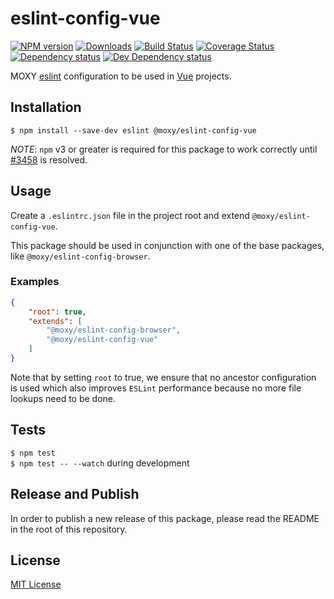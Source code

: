 # eslint-config-vue

[![NPM version][npm-image]][npm-url] [![Downloads][downloads-image]][npm-url] [![Build Status][travis-image]][travis-url] [![Coverage Status][codecov-image]][codecov-url] [![Dependency status][david-dm-image]][david-dm-url] [![Dev Dependency status][david-dm-dev-image]][david-dm-dev-url]

[npm-url]:https://npmjs.org/package/@moxy/eslint-config-vue
[npm-image]:https://img.shields.io/npm/v/@moxy/eslint-config-vue.svg
[downloads-image]:https://img.shields.io/npm/dm/@moxy/eslint-config-vue.svg
[travis-url]:https://travis-ci.org/moxystudio/eslint-config-vue
[travis-image]:https://img.shields.io/travis/moxystudio/eslint-config-vue/master.svg
[codecov-url]:https://codecov.io/gh/moxystudio/eslint-config-vue
[codecov-image]:https://img.shields.io/codecov/c/github/moxystudio/eslint-config-vue/master.svg
[david-dm-url]:https://david-dm.org/moxystudio/eslint-config-vue
[david-dm-image]:https://img.shields.io/david/moxystudio/eslint-config-vue.svg
[david-dm-dev-url]:https://david-dm.org/moxystudio/eslint-config-vue?type=dev
[david-dm-dev-image]:https://img.shields.io/david/dev/moxystudio/eslint-config-vue.svg

MOXY [eslint](http://eslint.org/) configuration to be used in [Vue](https://vuejs.org) projects.


## Installation

`$ npm install --save-dev eslint @moxy/eslint-config-vue`

*NOTE*: `npm` v3 or greater is required for this package to work correctly until [#3458](https://github.com/eslint/eslint/issues/3458) is resolved.


## Usage

Create a `.eslintrc.json` file in the project root and extend `@moxy/eslint-config-vue`.

This package should be used in conjunction with one of the base packages, like `@moxy/eslint-config-browser`.


### Examples

```json
{
    "root": true,
    "extends": [
        "@moxy/eslint-config-browser",
        "@moxy/eslint-config-vue"
    ]
}
```

Note that by setting `root` to true, we ensure that no ancestor configuration is used which also improves `ESLint` performance because no more file lookups need to be done.


## Tests

`$ npm test`   
`$ npm test -- --watch` during development

## Release and Publish

In order to publish a new release of this package, please read the README in the root of this repository.

## License

[MIT License](http://opensource.org/licenses/MIT)
